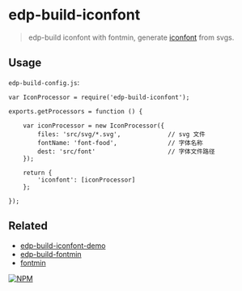 # edp-build-iconfont

> edp-build iconfont with fontmin, generate [iconfont](https://github.com/showcases/icon-fonts) from svgs.

## Usage

`edp-build-config.js`:

```
var IconProcessor = require('edp-build-iconfont');

exports.getProcessors = function () {

    var iconProcessor = new IconProcessor({
        files: 'src/svg/*.svg',             // svg 文件
        fontName: 'font-food',              // 字体名称
        dest: 'src/font'                    // 字体文件路径
    });

    return {
        'iconfont': [iconProcessor]
    };

});
```

## Related

- [edp-build-iconfont-demo](https://github.com/junmer/edp-build-iconfont-demo)
- [edp-build-fontmin](https://github.com/ecomfe/edp-build-fontmin)
- [fontmin](https://github.com/ecomfe/fontmin)

[![NPM](https://nodei.co/npm/edp-build-iconfont.png?downloads=true&stars=true)](https://nodei.co/npm/edp-build-iconfont/)
